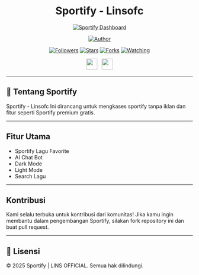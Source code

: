 <div align="center">
 
# Sportify - Linsofc
<p align="center">
<a href="https://linsofc.github.io/sportify/"><img title="Sportify Dashboard" src="https://img.shields.io/badge/Sportify-Dashboard-blue?colorA=%23ff0000&colorB=%23017e40&style=for-the-badge"></a>
</p>
<p align="center">
<a href="https://github.com/Linsofc"><img title="Author" src="https://img.shields.io/badge/Author-LINS OFFICIAL-orange.svg?style=for-the-badge&logo=github"></a>
</p>
<p align="center">
<a href="https://github.com/Linsofc/sportify/followers"><img title="Followers" src="https://img.shields.io/github/followers/Linsofc?color=red&style=flat-square"></a>
<a href="https://github.com/Linsofc/sportify/stargazers"><img title="Stars" src="https://img.shields.io/github/stars/Linsofc/sportify?color=blue&style=flat-square"></a>
<a href="https://github.com/Linsofc/sportify/network/members"><img title="Forks" src="https://img.shields.io/github/forks/Linsofc/sportify?color=red&style=flat-square"></a>
<a href="https://github.com/Linsofc/sportify/watchers"><img title="Watching" src="https://img.shields.io/github/watchers/Linsofc/sportify?label=Watchers&color=blue&style=flat-square"></a>
</p>
<p align='center'>
   <a href="https://www.youtube.com/@linsofficiall"><img height="30" src="https://upload.wikimedia.org/wikipedia/commons/thumb/4/42/YouTube_icon_%282013-2017%29.png/800px-YouTube_icon_%282013-2017%29.png"></a>&nbsp;&nbsp;
   <a href="https://instagram.com/rijalsavior"><img height="30" src="https://upload.wikimedia.org/wikipedia/commons/a/a5/Instagram_icon.png"></a>
</P>

</div>

---

## 📌 Tentang Sportify
Sportify - Linsofc Ini dirancang untuk mengkases sportify tanpa iklan dan fitur seperti Sportify premium gratis.

---

## Fitur Utama
- Sportify Lagu Favorite
- AI Chat Bot
- Dark Mode
- Light Mode
- Search Lagu

---

## Kontribusi
Kami selalu terbuka untuk kontribusi dari komunitas! Jika kamu ingin membantu dalam pengembangan Sportify, silakan fork repository ini dan buat pull request.

---

## 📜 Lisensi
© 2025 Sportify | LINS OFFICIAL. Semua hak dilindungi.
